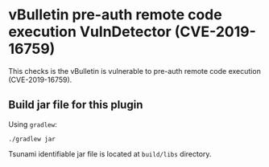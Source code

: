 # vBulletin pre-auth remote code execution VulnDetector (CVE-2019-16759)

This checks is the vBulletin is vulnerable to pre-auth remote code execution (CVE-2019-16759).

## Build jar file for this plugin

Using `gradlew`:

```shell
./gradlew jar
```

Tsunami identifiable jar file is located at `build/libs` directory.
